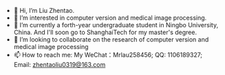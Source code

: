 - 👋 Hi, I’m Liu Zhentao.
- 👀 I’m interested in computer version and medical image processing.
- 🌱 I’m currently a forth-year undergraduate student in Ningbo University, China. And I'll soon go to ShanghaiTech for my master's degree.
- 💞️ I’m looking to collaborate on the research of computer version and medical image processing
- 📫 How to reach me: My WeChat：Mrlau258456; QQ: 1106189327; Email: zhentaoliu0319@163.com

<!---
Zhentao-Liu/Zhentao-Liu is a ✨ special ✨ repository because its `README.md` (this file) appears on your GitHub profile.
You can click the Preview link to take a look at your changes.
--->

